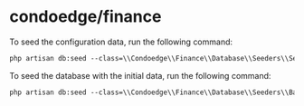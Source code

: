 # condoedge/finance

To seed the configuration data, run the following command:

```cmd
php artisan db:seed --class=\\Condoedge\\Finance\\Database\\Seeders\\SettingsSeeder
```


To seed the database with the initial data, run the following command:

```cmd
php artisan db:seed --class=\\Condoedge\\Finance\\Database\\Seeders\\BaseSeeder
```